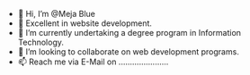 - 👋 Hi, I’m @Meja Blue
- 👀 Excellent in website development.
- 🌱 I’m currently undertaking a degree program in Information Technology.
- 💞️ I’m looking to collaborate on web development programs.
- 📫 Reach me via E-Mail on ......................

<!---
Meja Blue is a highly motivated young man that believes in hardwork for miracles come later.
You can click the Preview link to take a look at your changes.
--->
